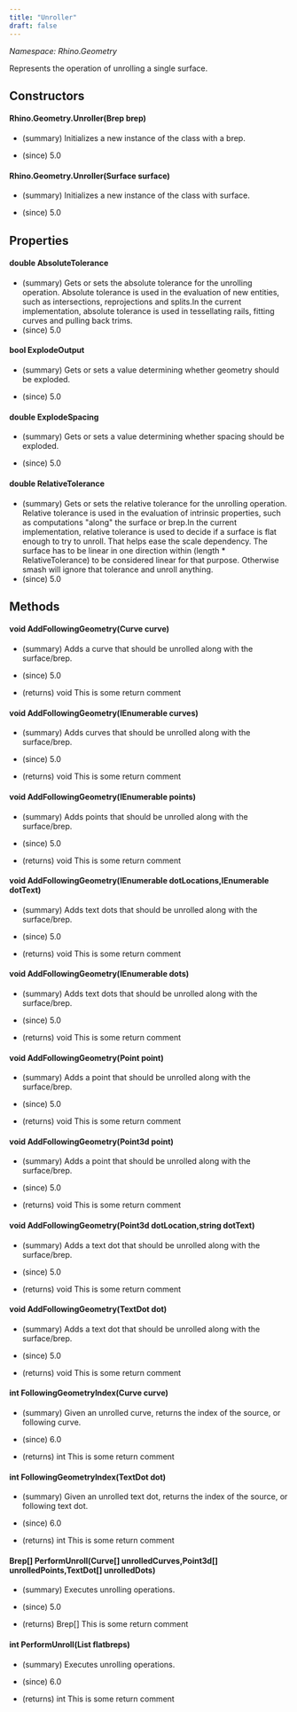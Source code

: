 ```yaml
---
title: "Unroller"
draft: false
---
```


*Namespace: Rhino.Geometry*

   Represents the operation of unrolling a single surface.
   
## Constructors
#### Rhino.Geometry.Unroller(Brep brep)
- (summary) 
     Initializes a new instance of the  class with a brep.
     
- (since) 5.0
#### Rhino.Geometry.Unroller(Surface surface)
- (summary) 
     Initializes a new instance of the  class with surface.
     
- (since) 5.0
## Properties
#### double AbsoluteTolerance
- (summary) 
     Gets or sets the absolute tolerance for the unrolling operation.
     Absolute tolerance is used in the evaluation of new entities,
     such as intersections, reprojections and splits.In the current implementation, absolute tolerance is used 
     in tessellating rails, fitting curves and pulling back trims.
- (since) 5.0
#### bool ExplodeOutput
- (summary) 
     Gets or sets a value determining whether geometry should be exploded.
     
- (since) 5.0
#### double ExplodeSpacing
- (summary) 
     Gets or sets a value determining whether spacing should be exploded.
     
- (since) 5.0
#### double RelativeTolerance
- (summary) 
     Gets or sets the relative tolerance for the unrolling operation.
     Relative tolerance is used in the evaluation of intrinsic properties,
     such as computations "along" the surface or brep.In the current implementation, relative tolerance is used to decide
     if a surface is flat enough to try to unroll. That helps ease the scale dependency.
     The surface has to be linear in one direction within (length * RelativeTolerance)
     to be considered linear for that purpose. Otherwise smash will ignore that tolerance and
     unroll anything.
- (since) 5.0
## Methods
#### void AddFollowingGeometry(Curve curve)
- (summary) 
     Adds a curve that should be unrolled along with the surface/brep.
     
- (since) 5.0
- (returns) void This is some return comment
#### void AddFollowingGeometry(IEnumerable<Curve> curves)
- (summary) 
     Adds curves that should be unrolled along with the surface/brep.
     
- (since) 5.0
- (returns) void This is some return comment
#### void AddFollowingGeometry(IEnumerable<Point3d> points)
- (summary) 
     Adds points that should be unrolled along with the surface/brep.
     
- (since) 5.0
- (returns) void This is some return comment
#### void AddFollowingGeometry(IEnumerable<Point3d> dotLocations,IEnumerable<string> dotText)
- (summary) 
     Adds text dots that should be unrolled along with the surface/brep.
     
- (since) 5.0
- (returns) void This is some return comment
#### void AddFollowingGeometry(IEnumerable<TextDot> dots)
- (summary) 
     Adds text dots that should be unrolled along with the surface/brep.
     
- (since) 5.0
- (returns) void This is some return comment
#### void AddFollowingGeometry(Point point)
- (summary) 
     Adds a point that should be unrolled along with the surface/brep.
     
- (since) 5.0
- (returns) void This is some return comment
#### void AddFollowingGeometry(Point3d point)
- (summary) 
     Adds a point that should be unrolled along with the surface/brep.
     
- (since) 5.0
- (returns) void This is some return comment
#### void AddFollowingGeometry(Point3d dotLocation,string dotText)
- (summary) 
     Adds a text dot that should be unrolled along with the surface/brep.
     
- (since) 5.0
- (returns) void This is some return comment
#### void AddFollowingGeometry(TextDot dot)
- (summary) 
     Adds a text dot that should be unrolled along with the surface/brep.
     
- (since) 5.0
- (returns) void This is some return comment
#### int FollowingGeometryIndex(Curve curve)
- (summary) 
     Given an unrolled curve, returns the index of the source, or following curve. 
     
- (since) 6.0
- (returns) int This is some return comment
#### int FollowingGeometryIndex(TextDot dot)
- (summary) 
     Given an unrolled text dot, returns the index of the source, or following text dot. 
     
- (since) 6.0
- (returns) int This is some return comment
#### Brep[] PerformUnroll(Curve[] unrolledCurves,Point3d[] unrolledPoints,TextDot[] unrolledDots)
- (summary) 
     Executes unrolling operations.
     
- (since) 5.0
- (returns) Brep[] This is some return comment
#### int PerformUnroll(List<Brep> flatbreps)
- (summary) 
     Executes unrolling operations.
     
- (since) 6.0
- (returns) int This is some return comment
